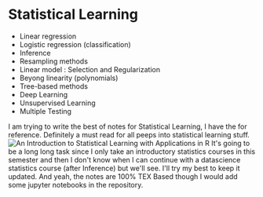 # Statistical Learning
- Linear regression
- Logistic regression (classification)
- Inference
- Resampling methods
- Linear model : Selection and Regularization
- Beyong linearity (polynomials)
- Tree-based methods
- Deep Learning
- Unsupervised Learning  
- Multiple Testing

I am trying to write the best of notes for Statistical Learning, I have the for reference. Definitely a must read for all peeps into statistical learning stuff.
![An Introduction to Statistical Learning with Applications in R](https://github.com/PenguinPuff/statistical-learning/assets/142169851/31ebda48-234d-45b5-b722-264a04e6d71d) 
It's going to be a long long task since I only take an introductory statistics courses in this semester and then I don't know when I can continue with a datascience statistics course (after Inference) but we'll see. I'll try my best to keep it updated. And yeah, the notes are 100% TEX Based though I would add some jupyter notebooks in the repository. 

